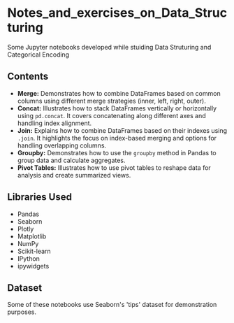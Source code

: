 # Notes_and_exercises_on_Data_Structuring

Some Jupyter notebooks developed while stuiding Data Struturing and Categorical Encoding

## Contents

* **Merge:** Demonstrates how to combine DataFrames based on common columns using different merge strategies (inner, left, right, outer).
* **Concat:** Illustrates how to stack DataFrames vertically or horizontally using `pd.concat`. It covers concatenating along different axes and handling index alignment.
* **Join:** Explains how to combine DataFrames based on their indexes using `.join`. It highlights the focus on index-based merging and options for handling overlapping columns.
* **Groupby:** Demonstrates how to use the `groupby` method in Pandas to group data and calculate aggregates.
* **Pivot Tables:** Illustrates how to use pivot tables to reshape data for analysis and create summarized views.


## Libraries Used

* Pandas
* Seaborn
* Plotly
* Matplotlib
* NumPy
* Scikit-learn
* IPython
* ipywidgets


## Dataset

Some of these notebooks use Seaborn's 'tips' dataset for demonstration purposes.
